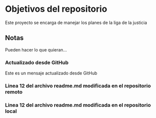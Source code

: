 # Objetivos del repositorio

Este proyecto se encarga de manejar los planes de la liga de la justicia


## Notas
Pueden hacer lo que quieran...

### Actualizado desde GitHub
Este es un mensaje actualizado desde GitHub

### Linea 12 del archivo readme.md modificada en el repositorio remoto
### Linea 12 del archivo readme.md modificada en el repositorio local
